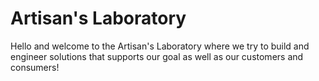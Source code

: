 # Artisan's Laboratory

Hello and welcome to the Artisan's Laboratory where we try to build and engineer solutions that supports our goal as well as our customers and consumers!
